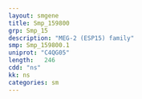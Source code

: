 ```yaml
---
layout: smgene
title: Smp_159800
grp: Smp_15
description: "MEG-2 (ESP15) family"
smp: Smp_159800.1
uniprot: "C4QG05"
length:   246
cdd: "ns"
kk: ns
categories: sm
---
```

